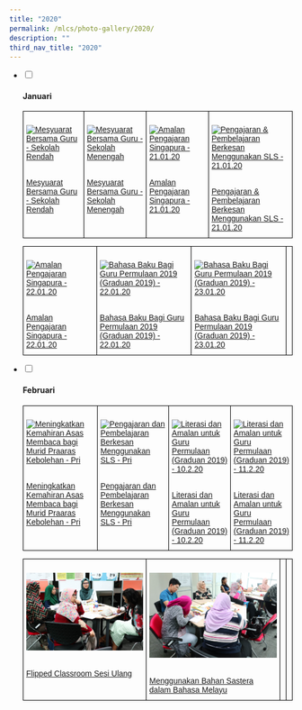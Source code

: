 ```yaml
---
title: "2020"
permalink: /mlcs/photo-gallery/2020/
description: ""
third_nav_title: "2020"
---
```

<ul class="jekyllcodex_accordion">
  <li>
    <input type="checkbox" id="accordion52">
    <label for="accordion52"><h4>Januari</h4></label>
    <div>
      <style type="text/css">
.tg  {border-collapse:collapse;border-spacing:0;}
.tg td{border-color:black;border-style:solid;border-width:1px;font-family:Arial, sans-serif;font-size:14px;
  overflow:hidden;padding:10px 5px;word-break:normal;}
.tg th{border-color:black;border-style:solid;border-width:1px;font-family:Arial, sans-serif;font-size:14px;
  font-weight:normal;overflow:hidden;padding:10px 5px;word-break:normal;}
.tg .tg-0lax{text-align:left;vertical-align:top}
</style>
<table class="tg">
<thead>
  <tr>
    <td class="tg-0lax"><p><a href="/mlcs/photo-gallery/2020/januari/mesyuarat-bersama-guru-sekolah-rendah"><img src="![](/images/dsc_0170.jpeg)" alt="Mesyuarat Bersama Guru - Sekolah Rendah"></a></p><br><a href="/mlcs/photo-gallery/2020/januari/mesyuarat-bersama-guru-sekolah-rendah">
Mesyuarat Bersama Guru - Sekolah Rendah</a></td>
    <td class="tg-0lax"><p><a href="/mlcs/photo-gallery/2020/januari/mesyuarat-bersama-guru-sekolah-menengah"><img src="![](/images/dsc_0112.jpeg)" alt="Mesyuarat Bersama Guru - Sekolah Menengah"></a></p><br><a href="/mlcs/photo-gallery/2020/januari/mesyuarat-bersama-guru-sekolah-menengah">Mesyuarat Bersama Guru - Sekolah Menengah
</a></td>
    <td class="tg-0lax"><p><a href="/mlcs/photo-gallery/2020/januari/amalan-pengajaran-singapura-21-01-20"><img src="![](/images/img_0143.jpeg)" alt="Amalan Pengajaran Singapura - 21.01.20"></a></p><br><a href="/mlcs/photo-gallery/2020/januari/amalan-pengajaran-singapura-21-01-20">Amalan Pengajaran Singapura - 21.01.20</a></td>
		    <td class="tg-0lax"><p><a href="/mlcs/photo-gallery/2020/januari/pengajaran-dan-pembelajaran-berkesan-menggunakan-sls-21-01-20"><img src="![](/images/img_0306.jpeg)" alt="Pengajaran & Pembelajaran Berkesan Menggunakan SLS - 21.01.20"></a></p><br><a href="/mlcs/photo-gallery/2020/januari/pengajaran-dan-pembelajaran-berkesan-menggunakan-sls-21-01-20">Pengajaran & Pembelajaran Berkesan Menggunakan SLS - 21.01.20</a></td>
			</tr>
</thead>
</table>
			<style type="text/css">
.tg  {border-collapse:collapse;border-spacing:0;}
.tg td{border-color:black;border-style:solid;border-width:1px;font-family:Arial, sans-serif;font-size:14px;
  overflow:hidden;padding:10px 5px;word-break:normal;}
.tg th{border-color:black;border-style:solid;border-width:1px;font-family:Arial, sans-serif;font-size:14px;
  font-weight:normal;overflow:hidden;padding:10px 5px;word-break:normal;}
.tg .tg-0lax{text-align:left;vertical-align:top}
</style>
<table class="tg">
<thead>
  <tr>
    <td class="tg-0lax"><p><a href="/mlcs/photo-gallery/2020/januari/amalan-pengajaran-singapura-22-01-20"><img src="![](/images/img_0636.jpeg)" alt="Amalan Pengajaran Singapura - 22.01.20"></a></p><br><a href="/mlcs/photo-gallery/2020/januari/amalan-pengajaran-singapura-22-01-20">
Amalan Pengajaran Singapura - 22.01.20</a></td>
    <td class="tg-0lax"><p><a href="/mlcs/photo-gallery/2020/januari/bahasa-baku-bagi-guru-permulaan-2019-graduan-2019-22-01-20"><img src="![](/images/img_0348.jpeg)" alt="Bahasa Baku Bagi Guru Permulaan 2019 (Graduan 2019) - 22.01.20"></a></p><br><a href="/mlcs/photo-gallery/2020/januari/bahasa-baku-bagi-guru-permulaan-2019-graduan-2019-22-01-20">Bahasa Baku Bagi Guru Permulaan 2019 (Graduan 2019) - 22.01.20
</a></td>
    <td class="tg-0lax"><p><a href="/mlcs/photo-gallery/2020/januari/bahasa-baku-bagi-guru-permulaan-2019-graduan-2019-23-01-20"><img src="![](/images/img_0725.jpeg)" alt="Bahasa Baku Bagi Guru Permulaan 2019 (Graduan 2019) - 23.01.20"></a></p><br><a href="/mlcs/photo-gallery/2020/januari/bahasa-baku-bagi-guru-permulaan-2019-graduan-2019-23-01-20">Bahasa Baku Bagi Guru Permulaan 2019 (Graduan 2019) - 23.01.20</a></td>
		    <td class="tg-0lax"></td>
			</tr>
</thead>
</table>
    </div>
  </li>
  <li>
    <input type="checkbox" id="accordion53">
    <label for="accordion53"><h4>Februari</h4></label>
    <div>
      <style type="text/css">
.tg  {border-collapse:collapse;border-spacing:0;}
.tg td{border-color:black;border-style:solid;border-width:1px;font-family:Arial, sans-serif;font-size:14px;
  overflow:hidden;padding:10px 5px;word-break:normal;}
.tg th{border-color:black;border-style:solid;border-width:1px;font-family:Arial, sans-serif;font-size:14px;
  font-weight:normal;overflow:hidden;padding:10px 5px;word-break:normal;}
.tg .tg-0lax{text-align:left;vertical-align:top}
</style>
<table class="tg">
<thead>
  <tr>
    <td class="tg-0lax"><p><a href="/mlcs/photo-gallery/2020/february/6-2-20-meningkatkan-kemahiran-asas-membaca-bagi-murid-praaras-kebolehan-pri"><img src="![](/images/dsc_0352.jpeg)" alt="Meningkatkan Kemahiran Asas Membaca bagi Murid Praaras Kebolehan - Pri"></a></p><br><a href="/mlcs/photo-gallery/2020/february/6-2-20-meningkatkan-kemahiran-asas-membaca-bagi-murid-praaras-kebolehan-pri">
Meningkatkan Kemahiran Asas Membaca bagi Murid Praaras Kebolehan - Pri</a></td>
    <td class="tg-0lax"><p><a href="/mlcs/photo-gallery/2020/february/6-2-20-pengajaran-dan-pembelajaran-berkesan-menggunakan-sls-pri"><img src="![](/images/picture-13.jpeg)" alt="Pengajaran dan Pembelajaran Berkesan Menggunakan SLS - Pri"></a></p><br><a href="/mlcs/photo-gallery/2020/february/6-2-20-pengajaran-dan-pembelajaran-berkesan-menggunakan-sls-pri">Pengajaran dan Pembelajaran Berkesan Menggunakan SLS - Pri
</a></td>
    <td class="tg-0lax"><p><a href="/mlcs/photo-gallery/2020/february/10-2-20-literasi-dan-amalan-untuk-guru-permulaan-graduan-2019"><img src="![](/images/20200210-img_1331.jpeg)" alt="Literasi dan Amalan untuk Guru Permulaan (Graduan 2019) - 10.2.20"></a></p><br><a href="/mlcs/photo-gallery/2020/february/10-2-20-literasi-dan-amalan-untuk-guru-permulaan-graduan-2019">Literasi dan Amalan untuk Guru Permulaan (Graduan 2019) - 10.2.20</a></td>
		    <td class="tg-0lax"><p><a href="/mlcs/photo-gallery/2020/february/11-2-20-literasi-dan-amalan-untuk-guru-permulaan-graduan-2019"><img src="![](/images/20200211-img_0285.jpeg)" alt="Literasi dan Amalan untuk Guru Permulaan (Graduan 2019) - 11.2.20"></a></p><br><a href="/mlcs/photo-gallery/2020/february/11-2-20-literasi-dan-amalan-untuk-guru-permulaan-graduan-2019">Literasi dan Amalan untuk Guru Permulaan (Graduan 2019) - 11.2.20</a></td>
			</tr>
</thead>
</table>
			<style type="text/css">
.tg  {border-collapse:collapse;border-spacing:0;}
.tg td{border-color:black;border-style:solid;border-width:1px;font-family:Arial, sans-serif;font-size:14px;
  overflow:hidden;padding:10px 5px;word-break:normal;}
.tg th{border-color:black;border-style:solid;border-width:1px;font-family:Arial, sans-serif;font-size:14px;
  font-weight:normal;overflow:hidden;padding:10px 5px;word-break:normal;}
.tg .tg-0lax{text-align:left;vertical-align:top}
</style>
<table class="tg">
<thead>
  <tr>
    <td class="tg-0lax"><p><a href="/mlcs/photo-gallery/2018/flipped-classroom-sesi-ulang"><img src="/images/flipped-classroom-sesi-ulang-(5).jpeg" alt="Flipped Classroom Sesi Ulang"></a></p><br><a href="/mlcs/photo-gallery/2018/flipped-classroom-sesi-ulang">
Flipped Classroom Sesi Ulang</a></td>
    <td class="tg-0lax"><p><a href="/mlcs/photo-gallery/2018/menggunakan-bahan-sastera-dalam-bahasa-melayu"><img src="/images/literature-in-malay-2018-(3).jpeg" alt="Menggunakan Bahan Sastera dalam Bahasa Melayu"></a></p><br><a href="/mlcs/photo-gallery/2018/menggunakan-bahan-sastera-dalam-bahasa-melayu">Menggunakan Bahan Sastera dalam Bahasa Melayu
</a></td>
    <td class="tg-0lax"></td>
		    <td class="tg-0lax"></td>
			</tr>
</thead>
</table>
    </div>
  </li>
</ul>